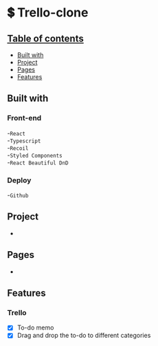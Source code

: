 # 💲 Trello-clone


<a href="">

##  Table of contents

- [Built with](#built-with)
- [Project](#project)
- [Pages](#pages)
- [Features](#features)

## Built with

### Front-end

-`React`<br />
-`Typescript`<br />
-`Recoil`<br />
-`Styled Components`<br />
-`React Beautiful DnD`<br />

### Deploy

-`Github`

## Project
-

## Pages
-

## Features
### Trello
- [X] To-do memo
- [X] Drag and drop the to-do to different categories
